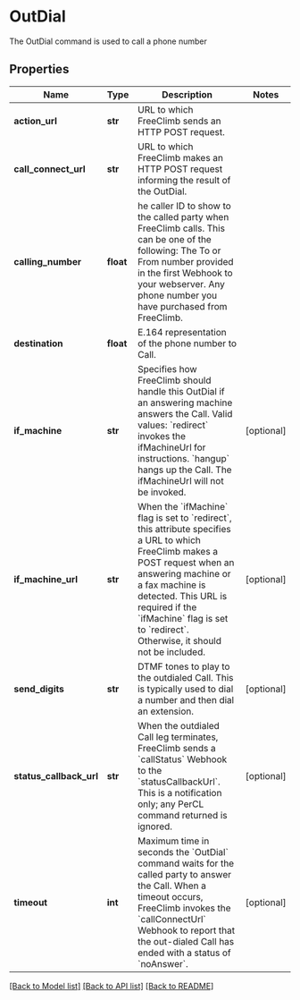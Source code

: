 # OutDial

The OutDial command is used to call a phone number
## Properties
Name | Type | Description | Notes
------------ | ------------- | ------------- | -------------
**action_url** | **str** | URL to which FreeClimb sends an HTTP POST request.  | 
**call_connect_url** | **str** | URL to which FreeClimb makes an HTTP POST request informing the result of the OutDial. | 
**calling_number** | **float** | he caller ID to show to the called party when FreeClimb calls. This can be one of the following: The To or From number provided in the first Webhook to your webserver. Any phone number you have purchased from FreeClimb. | 
**destination** | **float** | E.164 representation of the phone number to Call.  | 
**if_machine** | **str** | Specifies how FreeClimb should handle this OutDial if an answering machine answers the Call. Valid values: &#x60;redirect&#x60; invokes the ifMachineUrl for instructions. &#x60;hangup&#x60; hangs up the Call. The ifMachineUrl will not be invoked. | [optional] 
**if_machine_url** | **str** | When the &#x60;ifMachine&#x60; flag is set to &#x60;redirect&#x60;, this attribute specifies a URL to which FreeClimb makes a POST request when an answering machine or a fax machine is detected. This URL is required if the &#x60;ifMachine&#x60; flag is set to &#x60;redirect&#x60;. Otherwise, it should not be included. | [optional] 
**send_digits** | **str** | DTMF tones to play to the outdialed Call. This is typically used to dial a number and then dial an extension. | [optional] 
**status_callback_url** | **str** | When the outdialed Call leg terminates, FreeClimb sends a &#x60;callStatus&#x60; Webhook to the &#x60;statusCallbackUrl&#x60;. This is a notification only; any PerCL command returned is ignored. | [optional] 
**timeout** | **int** | Maximum time in seconds the &#x60;OutDial&#x60; command waits for the called party to answer the Call. When a timeout occurs, FreeClimb invokes the &#x60;callConnectUrl&#x60; Webhook to report that the out-dialed Call has ended with a status of &#x60;noAnswer&#x60;. | [optional] 

[[Back to Model list]](../README.md#documentation-for-models) [[Back to API list]](../README.md#documentation-for-api-endpoints) [[Back to README]](../README.md)


